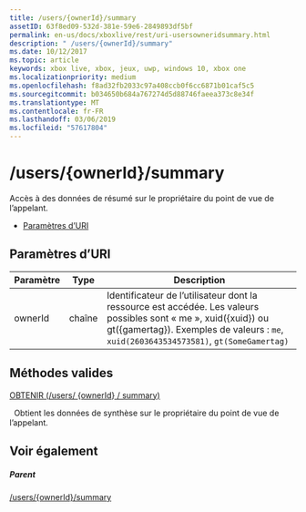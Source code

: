 ```yaml
---
title: /users/{ownerId}/summary
assetID: 63f8ed09-532d-381e-59e6-2849893df5bf
permalink: en-us/docs/xboxlive/rest/uri-usersowneridsummary.html
description: " /users/{ownerId}/summary"
ms.date: 10/12/2017
ms.topic: article
keywords: xbox live, xbox, jeux, uwp, windows 10, xbox one
ms.localizationpriority: medium
ms.openlocfilehash: f8ad32fb2033c97a408ccb0f6cc6871b01caf5c5
ms.sourcegitcommit: b034650b684a767274d5d88746faeea373c8e34f
ms.translationtype: MT
ms.contentlocale: fr-FR
ms.lasthandoff: 03/06/2019
ms.locfileid: "57617804"
---
```

# <a name="usersowneridsummary"></a>/users/{ownerId}/summary
Accès à des données de résumé sur le propriétaire du point de vue de l’appelant.

  * [Paramètres d’URI](#ID4EQ)

<a id="ID4EQ"></a>


## <a name="uri-parameters"></a>Paramètres d’URI

| Paramètre| Type| Description|
| --- | --- | --- |
| ownerId| chaîne| Identificateur de l’utilisateur dont la ressource est accédée. Les valeurs possibles sont « me », xuid({xuid}) ou gt({gamertag}). Exemples de valeurs : <code>me</code>, <code>xuid(2603643534573581)</code>, <code>gt(SomeGamertag)</code>|

<a id="ID4ESB"></a>


## <a name="valid-methods"></a>Méthodes valides

[OBTENIR (/users/ {ownerId} / summary)](uri-usersowneridsummaryget.md)

&nbsp;&nbsp;Obtient les données de synthèse sur le propriétaire du point de vue de l’appelant.

<a id="ID4E3B"></a>


## <a name="see-also"></a>Voir également

<a id="ID4E5B"></a>


##### <a name="parent"></a>Parent

[/users/{ownerId}/summary](uri-usersowneridsummaryget.md)
